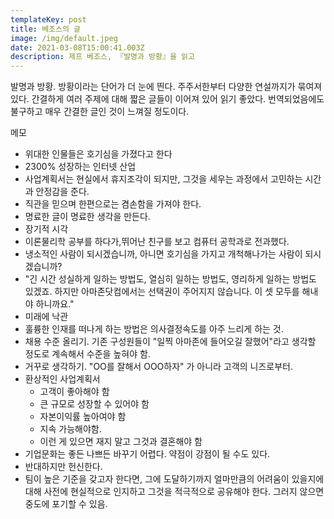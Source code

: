 ```yaml
---
templateKey: post
title: 베조스의 글
image: /img/default.jpeg
date: 2021-03-08T15:00:41.003Z
description: 제프 베조스, 『발명과 방황』을 읽고
---
```


발명과 방황. 방황이라는 단어가 더 눈에 띈다. 주주서한부터 다양한 연설까지가 묶여져 있다.  간결하게 여러 주제에 대해 짧은 글들이 이어져 있어 읽기 좋았다. 번역되었음에도 불구하고 매우 간결한 글인 것이 느껴질 정도이다. 

메모
- 위대한 인물들은 호기심을 가졌다고 한다
- 2300% 성장하는 인터넷 산업
- 사업계획서는 현실에서 휴지조각이 되지만, 그것을 세우는 과정에서 고민하는 시간과 안정감을 준다.
- 직관을 믿으며 한편으로는 겸손함을 가져야 한다.
- 명료한 글이 명료한 생각을 만든다.
- 장기적 시각
- 이론물리학 공부를 하다가,뛰어난 친구를 보고 컴퓨터 공학과로 전과했다.
- 냉소적인 사람이 되시겠습니까, 아니면 호기심을 가지고 개척해나가는 사람이 되시겠습니까?
- "긴 시간 성실하게 일하는 방법도, 열심히 일하는 방법도, 영리하게 일하는 방법도 있겠죠. 하지만 아마존닷컴에서는 선택권이 주어지지 않습니다. 이 셋 모두를 해내야 하니까요."
- 미래에 낙관
- 훌륭한 인재를 떠나게 하는 방법은 의사결정속도를 아주 느리게 하는 것.
- 채용 수준 올리기. 기존 구성원들이 "일찍 아마존에 들어오길 잘했어"라고 생각할 정도로 계속해서 수준을 높혀야 함.
- 거꾸로 생각하기. "OO를 잘해서 OOO하자" 가 아니라  고객의 니즈로부터.
- 환상적인 사업계획서
    - 고객이 좋아해야 함
    - 큰 규모로 성장할 수 있어야 함
    - 자본이익률 높아여야 함
    - 지속 가능해야함.
    - 이런 게 있으면 재지 말고 그것과 결혼해야 함
- 기업문화는 좋든 나쁘든 바꾸기 어렵다. 약점이 강점이 될 수도 있다.
- 반대하지만 헌신한다.
- 팀이 높은 기준을 갖고자 한다면, 그에 도달하기까지 얼마만큼의 어려움이 있을지에 대해 사전에 현실적으로 인지하고 그것을 적극적으로 공유해야 한다. 그러지 않으면 중도에 포기할 수 있음.
